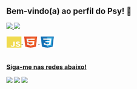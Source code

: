 ## Bem-vindo(a) ao perfil do Psy! 👾

 <div>
   <a href="https://github.com/Psy-GB">
   <img height="180em" src="https://github-readme-stats.vercel.app/api?username=Psy-GB&show_icons=true&theme=tokyonight&include_all_commits=true&count_private=true"/>
   <img height="180em" src="https://github-readme-stats.vercel.app/api/top-langs/?username=Psy-GB&layout=compact&langs_count=6&theme=tokyonight"/>
</div>
    
<div style="display: inline_block"><br>
  <img align="center" alt="Js" height="30" width="40" src="https://raw.githubusercontent.com/devicons/devicon/master/icons/javascript/javascript-plain.svg">
  <img align="center" alt="HTML" height="30" width="40" src="https://raw.githubusercontent.com/devicons/devicon/master/icons/html5/html5-original.svg">
  <img align="center" alt="CSS" height="30" width="40" src="https://raw.githubusercontent.com/devicons/devicon/master/icons/css3/css3-original.svg">
</div>
 
<br>
 
### Siga-me nas redes abaixo!
 
<div> 
  <a href="https://www.youtube.com/@Psy798" target="_blank"><img src="https://img.shields.io/badge/YouTube-FF0000?style=for-the-badge&logo=youtube&logoColor=white" target="_blank"></a>
  <a href="https://instagram.com/guilhermebaldanbim" target="_blank"><img src="https://img.shields.io/badge/-Instagram-%23E4405F?style=for-the-badge&logo=instagram&logoColor=white" target="_blank"></a>
  <a href="https://x.com/Ouroboros_HQ_BR" target="_blank"><img src="https://img.shields.io/badge/-Twitter-%230077B5?style=for-the-badge&logo=x&logoColor=white" target="_blank"></a>
</div>
